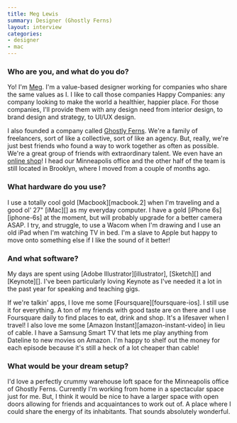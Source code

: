 ```yaml
---
title: Meg Lewis
summary: Designer (Ghostly Ferns)
layout: interview
categories:
- designer
- mac
---
```


### Who are you, and what do you do?

Yo! I'm [Meg](http://darngood.co/ "Meg's website."). I'm a value-based designer working for companies who share the same values as I. I like to call those companies Happy Companies: any company looking to make the world a healthier, happier place. For those companies, I'll provide them with any design need from interior design, to brand design and strategy, to UI/UX design.

I also founded a company called [Ghostly Ferns](http://ghostlyferns.com/ "A best friends freelance collective."). We're a family of freelancers, sort of like a collective, sort of like an agency. But, really, we're just best friends who found a way to work together as often as possible. We're a great group of friends with extraordinary talent. We even have an [online shop](http://ghostlyferns.com/shop "The Ghostly Ferns store.")! I head our Minneapolis office and the other half of the team is still located in Brooklyn, where I moved from a couple of months ago.

### What hardware do you use?

I use a totally cool gold [Macbook][macbook.2] when I'm traveling and a good ol' 27" [iMac][] as my everyday computer. I have a gold [iPhone 6s][iphone-6s] at the moment, but will probably upgrade for a better camera ASAP. I try, and struggle, to use a Wacom when I'm drawing and I use an old iPad when I'm watching TV in bed. I'm a slave to Apple but happy to move onto something else if I like the sound of it better!

### And what software?

My days are spent using [Adobe Illustrator][illustrator], [Sketch][] and [Keynote][]. I've been particularly loving Keynote as I've needed it a lot in the past year for speaking and teaching gigs.

If we're talkin' apps, I love me some [Foursquare][foursquare-ios]. I still use it for everything. A ton of my friends with good taste are on there and I use Foursquare daily to find places to eat, drink and shop. It's a lifesaver when I travel! I also love me some [Amazon Instant][amazon-instant-video] in lieu of cable. I have a Samsung Smart TV that lets me play anything from Dateline to new movies on Amazon. I'm happy to shelf out the money for each episode because it's still a heck of a lot cheaper than cable!

### What would be your dream setup?

I'd love a perfectly crummy warehouse loft space for the Minneapolis office of Ghostly Ferns. Currently I'm working from home in a spectacular space just for me. But, I think it would be nice to have a larger space with open doors allowing for friends and acquaintances to work out of. A place where I could share the energy of its inhabitants. That sounds absolutely wonderful.